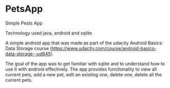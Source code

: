 # PetsApp
Simple Pests App 

Technology used java, android and sqlite

A simple android app that was made as part of the udacity Android Basics: Data Storage course (https://www.udacity.com/course/android-basics-data-storage--ud845).
 
The goal of the app was to get familiar with sqlite and to understand how to use it with android effectively. 
The app provides functionality to view all current pets, add a new pet, edit an existing one, delete one, delete all the current pets.




